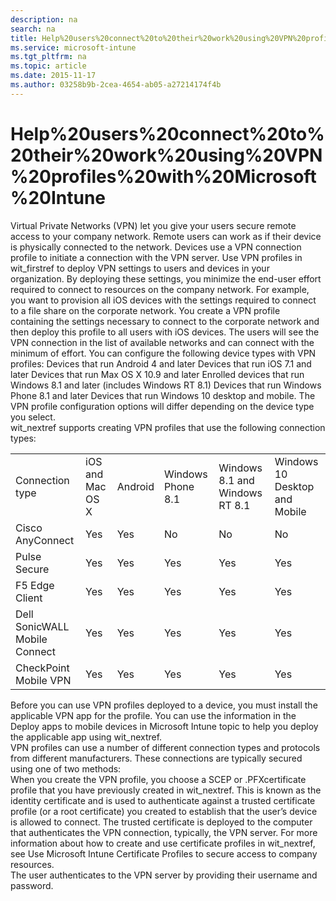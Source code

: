 ```yaml
---
description: na
search: na
title: Help%20users%20connect%20to%20their%20work%20using%20VPN%20profiles%20with%20Microsoft%20Intune
ms.service: microsoft-intune
ms.tgt_pltfrm: na
ms.topic: article
ms.date: 2015-11-17
ms.author: 03258b9b-2cea-4654-ab05-a27214174f4b
---
```

# Help%20users%20connect%20to%20their%20work%20using%20VPN%20profiles%20with%20Microsoft%20Intune
<?xml version="1.0" encoding="utf-8"?>
<developerWalkthroughDocument xmlns="http://ddue.schemas.microsoft.com/authoring/2003/5" xmlns:xlink="http://www.w3.org/1999/xlink" xmlns:xsi="http://www.w3.org/2001/XMLSchema-instance" xsi:schemaLocation="http://ddue.schemas.microsoft.com/authoring/2003/5 http://dduestorage.blob.core.windows.net/ddueschema/developer.xsd">
  <introduction>
    <para>Virtual Private Networks (VPN) let you give your users secure remote access to your company network. Remote users can work as if their device is physically connected to the network. Devices use a VPN connection profile to initiate a connection with the VPN server. Use <ui>VPN profiles</ui> in <token>wit_firstref</token> to deploy VPN settings to users and devices in your organization. By deploying these settings, you minimize the end-user effort required to connect to resources on the company network.</para>
    <para>For example, you want to provision all iOS devices with the settings required to connect to a file share on the corporate network. You create a VPN profile containing the settings necessary to connect to the corporate network and then deploy this profile to all users with iOS devices. The users will see the VPN connection in the list of available networks and can connect with the minimum of effort.</para>
    <para>You can configure the following device types with VPN profiles:</para>
    <list class="bullet">
      <listItem>
        <para>Devices that run Android 4 and later</para>
      </listItem>
      <listItem>
        <para>Devices that run iOS 7.1 and later</para>
      </listItem>
      <listItem>
        <para>Devices that run Max OS X 10.9 and later</para>
      </listItem>
      <listItem>
        <para>Enrolled devices that run Windows 8.1 and later (includes <?Comment RS: Confirmed with Karan 2014-09-24T14:21:00Z  Id='0?>Windows RT 8.1<?CommentEnd Id='0'
    ?>)</para>
      </listItem>
      <listItem>
        <para>Devices that run Windows Phone 8.1 and later</para>
      </listItem>
    <listItem><para>Devices that run Windows 10 desktop and mobile.</para></listItem></list>
    <para>The VPN profile configuration options will differ depending on the device type you select.</para>
  </introduction>
  <section>
    <title>VPN connection types</title>
    <content>
      <para>
        <token>wit_nextref</token> supports creating VPN profiles that use the following connection types:</para>
      <table xmlns:caps="http://schemas.microsoft.com/build/caps/2013/11">
        <tbody>
          <tr>
            <TD>
              <para>
                <ui>Connection type</ui>
              </para>
            </TD>
            <TD>
              <para>
                <ui>iOS and Mac OS X</ui>
              </para>
            </TD>
            <TD>
              <para>
                <ui>Android</ui>
              </para>
            </TD>
            <TD>
              <para>
                <ui>Windows Phone 8.1</ui>
              </para>
            </TD>
            <TD>
              <para>
                <ui>Windows 8.1 and Windows RT 8.1</ui>
              </para>
            </TD><TD><para>
                <ui>Windows 10 Desktop and Mobile</ui>
              </para>
            </TD>
          </tr>
          <tr>
            <TD>
              <para>Cisco AnyConnect</para>
            </TD>
            <TD>
              <para>Yes</para>
            </TD>
            <TD>
              <para>Yes</para>
            </TD>
            <TD>
              <para>No</para>
            </TD>
            <TD>
              <para>No</para>
            </TD><TD>
              <para>No</para>
            </TD>
          </tr>
          <tr>
            <TD>
              <para>Pulse Secure</para>
            </TD>
            <TD>
              <para>Yes</para>
            </TD>
            <TD>
              <para>Yes</para>
            </TD>
            <TD>
              <para>Yes</para>
            </TD>
            <TD>
              <para>Yes</para>
            </TD><TD>
              <para>Yes</para>
            </TD>
          </tr>
          <tr>
            <TD>
              <para>F5 Edge Client</para>
            </TD>
            <TD>
              <para>Yes</para>
            </TD>
            <TD>
              <para>Yes</para>
            </TD>
            <TD>
              <para>Yes</para>
            </TD>
            <TD>
              <para>Yes</para>
            </TD><TD>
              <para>Yes</para>
            </TD>
          </tr>
          <tr>
            <TD>
              <para>Dell SonicWALL Mobile Connect</para>
            </TD>
            <TD>
              <para>Yes</para>
            </TD>
            <TD>
              <para>Yes</para>
            </TD>
            <TD>
              <para>Yes</para>
            </TD>
            <TD>
              <para>Yes</para>
            </TD><TD>
              <para>Yes</para>
            </TD>
          </tr>
          <tr>
            <TD>
              <para>CheckPoint Mobile VPN</para>
            </TD>
            <TD>
              <para>Yes</para>
            </TD>
            <TD>
              <para>Yes</para>
            </TD>
            <TD>
              <para>Yes</para>
            </TD>
            <TD>
              <para>Yes</para>
            </TD><TD>
              <para>Yes</para>
            </TD>
          </tr>
        </tbody>
      </table>
      <alert class="important">
        <para>Before you can use VPN profiles deployed to a device, you must install the applicable VPN app for the profile. You can use the information in the <link xlink:href="6da30550-9e8e-4333-b9b3-83928de3807a">Deploy apps to mobile devices in Microsoft Intune</link> topic to help you deploy the applicable app using <token>wit_nextref</token>.</para>
      </alert>
    </content>
  </section>
  <section>
    <title>How VPN profiles are secured</title>
    <content>
      <para>VPN profiles can use a number of different connection types and protocols from different manufacturers. These connections are typically secured using one of two methods:</para>
    </content>
    <sections>
      <section>
        <title>Certificates</title>
        <content>
          <para>When you create the VPN profile, you choose a SCEP <?xm-insertion_mark_start author="Nathan Bigman" time="20150812T131619+0200"?>or .PFX<?xm-insertion_mark_end?>certificate profile that you have previously created in <token>wit_nextref</token>. This is known as the identity certificate and is used to authenticate against a trusted certificate profile (or a root certificate) you created to establish that the user’s device is allowed to connect. The trusted certificate is deployed to the computer that authenticates the VPN connection, typically, the VPN server.</para>
          <para>For more information about how to create and use certificate profiles in <token>wit_nextref</token>, see <link xlink:href="8cbb8499-611d-4217-a7b4-e9b864785dd0">Use Microsoft Intune Certificate Profiles to secure access to company resources</link>.</para>
        </content>
      </section>
      <section>
        <title>Username and password</title>
        <content>
          <para>The user authenticates to the VPN server by providing their username and password.</para>
        </content>
      </section>
    </sections>
  </section>
  <section>
    <title>Create a VPN profile</title>
    <content>
      <para/>
      <procedure>
        <title/>
        <steps class="ordered">
          <step>
            <content>
              <para>In the <externalLink><linkText>Microsoft Intune administration console</linkText><linkUri>https://manage.microsoft.com</linkUri></externalLink>, click <ui>Policy</ui> &gt; <ui>Add Policy</ui>.</para>
            </content>
          </step>
          <step>
            <content>
              <para>Select a template for the new policy by expanding the relevant device type, then choose the VPN profile for that device:</para>
              <list class="bullet">
                <listItem>
                  <para>
                    <ui>VPN Profile (Android 4 and later)</ui>
                  </para>
                </listItem>
                <listItem>
                  <para>
                    <ui>VPN Profile (iOS 7.1 and later)</ui>
                  </para>
                </listItem>
                <listItem>
                  <para>
                    <ui>VPN Profile (Mac OS X 10.9 and later)</ui>
                  </para>
                </listItem>
                <listItem>
                  <para>
                    <ui>VPN Profile (Windows 8.1 and later)</ui>
                  </para>
                </listItem>
                <listItem>
                  <para>
                    <ui>VPN Profile (Windows Phone 8.1 and later)</ui>
                  </para>
                </listItem>
              <?xm-insertion_mark_start author="Nathan Bigman" time="20150812T132037+0200"?><listItem>
                  <para>
                    <ui>VPN Profile (Windows 10 Desktop and Mobile and later)</ui>
                  </para>
                </listItem>
              <?xm-insertion_mark_end?></list>
              <para>You can only create and deploy a custom VPN profile policy. Recommended settings are not available.</para>
              <para>For more information about how to create and deploy policies, see the <link xlink:href="efb4dcd6-56ea-44a8-8fe2-6f1542fc75ec">Use policies to manage computers and mobile devices in Windows Intune</link> topic.</para>
            </content>
          </step>
          <step>
            <content>
              <para>
                <?Comment RS: Triple check this table! 2014-09-23T10:23:00Z  Id='2?>Use the following table to help you configure the VPN profile settings:<?CommentEnd Id='2'
    ?></para>
              <table xmlns:caps="http://schemas.microsoft.com/build/caps/2013/11">
                <thead>
                  <tr>
                    <TD>
                      <para>Setting name</para>
                    </TD>
                    <TD>
                      <para>More information</para>
                    </TD>
                  </tr>
                </thead>
                <tbody>
                  <tr>
                    <TD>
                      <para>
                        <ui>Name</ui>
                      </para>
                    </TD>
                    <TD>
                      <para>Enter a unique name for the VPN profile to help you identify it in the <token>wit_nextref</token> console.</para>
                    </TD>
                  </tr>
                  <tr>
                    <TD>
                      <para>
                        <ui>Description</ui>
                      </para>
                    </TD>
                    <TD>
                      <para>Provide a description that gives an overview of the VPN profile and other relevant information that helps you to locate it.</para>
                    </TD>
                  </tr>
                  <tr>
                    <TD>
                      <para>
                        <ui>VPN connection name (displayed to users)</ui>
                      </para>
                    </TD>
                    <TD>
                      <para>Specify a name for the VPN profile. This is the name that users will see in the list of available VPN connections on their devices.</para>
                    </TD>
                  </tr>
                  <tr>
                    <TD>
                      <para>
                        <ui>Connection type</ui>
                      </para>
                    </TD>
                    <TD>
                      <para>Select one of the following connection types to use in the VPN profile:</para>
                      <list class="bullet">
                        <listItem>
                          <para>
                            <ui>Cisco AnyConnect</ui> (not available for Windows 8.1 or Windows Phone 8.1)</para>
                        </listItem>
                        <listItem>
                          <para>
                            <ui>Pulse Secure</ui>
                          </para>
                        </listItem>
                        <listItem>
                          <para>
                            <ui>F5 Edge Client</ui>
                          </para>
                        </listItem>
                        <listItem>
                          <para>
                            <ui>Dell SonicWALL Mobile Connect</ui>
                          </para>
                        </listItem>
                        <listItem>
                          <para>
                            <ui>CheckPoint Mobile VPN</ui>
                          </para>
                        </listItem>
                      </list>
                    </TD>
                  </tr>
                  <tr>
                    <TD>
                      <para>
                        <ui>VPN server description</ui>
                      </para>
                    </TD>
                    <TD>
                      <para>Specify a description for the VPN server that devices will connect to.</para>
                      <para>
                        <ui>Example:</ui> <userInputLocalizable>Contoso VPN Server</userInputLocalizable></para>
                      <alert class="note">
                        <para>When the connection type is <ui>F5 Edge Client</ui>, use the <ui>Server list</ui> field to specify a list of server descriptions and IP addresses.</para>
                      </alert>
                    </TD>
                  </tr>
                  <tr>
                    <TD>
                      <para>
                        <ui>Server IP address or FQDN</ui>
                      </para>
                    </TD>
                    <TD>
                      <para>Provide the IP address or fully qualified domain name of the VPN server that devices will connect to.</para>
                      <para>
                        <ui>Example:</ui> <userInput>192.168.1.1</userInput></para>
                      <para>
                        <ui>Example:</ui> <userInput>vpn.contoso.com</userInput></para>
                      <alert class="note">
                        <para>When the connection type is <ui>F5 Edge Client</ui>, use the <ui>Server list</ui> field to specify a list of server descriptions and IP addresses.</para>
                      </alert>
                    </TD>
                  </tr>
                  <tr>
                    <TD>
                      <para>
                        <ui>Server list</ui>
                      </para>
                    </TD>
                    <TD>
                      <para>Click <ui>Add</ui> to add a new VPN server to use for the VPN connection. You can also specify which server is to be the default server for the connection.</para>
                      <alert class="note">
                        <para>This option is displayed only when the connection type is <ui>F5 Edge Client</ui>.</para>
                      </alert>
                    </TD>
                  </tr>
                  <tr>
                    <TD>
                      <para>
                        <ui>Send all network traffic through the VPN connection</ui>
                      </para>
                    </TD>
                    <TD>
                      <para>If you select this option, all network traffic is sent through the VPN connection.</para>
                      <para>If you do not select this option, the client will dynamically negotiate the routes for split tunneling upon connecting to the 3rd party VPN server.</para>
                      <para>Only connections to the company network are sent over a VPN tunnel. VPN tunneling is not used when you connect to resources on the Internet.</para>
                    </TD>
                  </tr>
                  <tr>
                    <TD>
                      <para>
                        <ui>Authentication method</ui>
                      </para>
                    </TD>
                    <TD>
                      <para>Select the authentication method used by the VPN connection:</para>
                      <list class="bullet">
                        <listItem>
                          <para>
                            <ui>Certificates</ui>
                          </para>
                        </listItem>
                        <listItem>
                          <para>
                            <ui>Username and Password</ui>
                          </para>
                        </listItem>
                      </list>
                      <alert class="note">
                        <para>
                          <ui>Username and Password</ui> setting is not available when the connection type is <ui>Cisco AnyConnect</ui>.</para>
                        <para>The <ui>Authentication method</ui> option is not available for Windows 8.1</para>
                      </alert>
                    </TD>
                  </tr>
                  <tr>
                    <TD>
                      <para>
                        <ui>Remember the user credentials at each logon</ui>
                      </para>
                    </TD>
                    <TD>
                      <para>Select this option to ensure that the user credentials are remembered so that the user does not have to enter credentials each time a connection is established.</para>
                    </TD>
                  </tr>
                  <tr>
                    <TD>
                      <para>
                        <ui>Select a client certificate for client authentication (Identity Certificate)</ui>
                      </para>
                    </TD>
                    <TD>
                      <para>Select the client SCEP certificate that you previously created that will be used to authenticate the VPN connection. For more information about how to use certificate profiles in <token>wit_nextref</token>, see <link xlink:href="8cbb8499-611d-4217-a7b4-e9b864785dd0">Use Microsoft Intune Certificate Profiles to secure access to company resources</link>.</para>
                      <alert class="note">
                        <para>This option is displayed only when the authentication method is <ui>Certificates</ui>.</para>
                      </alert>
                    </TD>
                  </tr>
                  <tr>
                    <TD>
                      <para>
                        <ui>Role</ui>
                      </para>
                    </TD>
                    <TD>
                      <para>Specify the name of the user role that has access to this connection. A user role defines personal settings, options, and enables or disables certain access features.</para>
                      <alert class="note">
                        <para>This option is displayed only when the connection type is <ui>Pulse Secure</ui>.</para>
                      </alert>
                    </TD>
                  </tr>
                  <tr>
                    <TD>
                      <para>
                        <ui>Realm</ui>
                      </para>
                    </TD>
                    <TD>
                      <para>Specify the name of the authentication realm that you want to use. An authentication realm is a grouping of authentication resources that is used by the Pulse Secure connection type.</para>
                      <alert class="note">
                        <para>This option is displayed only when the connection type is <ui>Pulse Secure</ui>.</para>
                      </alert>
                    </TD>
                  </tr>
                  <tr>
                    <TD>
                      <para>
                        <ui>Login group or domain</ui>
                      </para>
                    </TD>
                    <TD>
                      <para>Specify the name of the login group or domain that you want to connect to.</para>
                      <alert class="note">
                        <para>This option is displayed only when the connection type is <ui>Dell SonicWALL Mobile Connect</ui>.</para>
                      </alert>
                    </TD>
                  </tr>
                  <tr>
                    <TD>
                      <para>
                        <ui>Fingerprint</ui>
                      </para>
                    </TD>
                    <TD>
                      <para>Specify a string, for example "Contoso Fingerprint Code" that will be used to verify the VPN server can be trusted.</para>
                      <para>A fingerprint can be:</para>
                      <list class="bullet">
                        <listItem>
                          <para>Sent to the client so it knows to trust any server presenting that same fingerprint when connecting.</para>
                        </listItem>
                        <listItem>
                          <para>If the device doesn’t already have the fingerprint it will prompt the user to trust the VPN server they are connecting to while showing the fingerprint (the user manually verifies the fingerprint and clicks <ui>trust</ui> to connect).</para>
                        </listItem>
                      </list>
                      <alert class="note">
                        <para>This option is displayed only when the connection type is <ui>CheckPoint Mobile VPN</ui>.</para>
                      </alert>
                    </TD>
                  </tr>
                  <tr>
                    <TD>
                      <para>
                        <ui>Per App VPN</ui> (iOS only)</para>
                    </TD>
                    <TD>
                      <para>Select this option if you want to associate this VPN connection with an iOS of Mac OS X app so that the connection will be opened when the app is run. You can associate the VPN profile with an app when you deploy the software. For more information, see <link xlink:href="6da30550-9e8e-4333-b9b3-83928de3807a">Deploy software to mobile devices in Windows Intune</link>.</para>
                      <alert class="important">
                        <para>
                          <?Comment RS: 144904 2014-10-15T09:13:00Z  Id='3?>If you deploy an app that is associated with a deployed VPN profile and then delete the VPN profile deployment, users will no longer be able to run the app.<?CommentEnd Id='3'
    ?></para>
                      </alert>
                    </TD>
                  </tr>
                  <tr>
                    <TD>
                      <para>
                        <ui>Automatically detect proxy settings</ui> (iOS, Mac OS X, Windows 8.1 and Windows Phone 8.1 only)</para>
                    </TD>
                    <TD>
                      <para>If your VPN server requires a proxy server for the connection, specify whether you would like devices to automatically detect the connection settings.</para>
                      <para>For more information, see your Windows Server documentation.</para>
                    </TD>
                  </tr>
                  <tr>
                    <TD>
                      <para>
                        <ui>Use automatic configuration script</ui> (iOS, Mac OS X, Windows 8.1 and Windows Phone 8.1 only)</para>
                    </TD>
                    <TD>
                      <para>If your VPN server requires a proxy server for the connection, specify whether you would like to use an automatic configuration script to define the settings and then specify a URL to the file containing the settings.</para>
                      <para>For more information, see your Windows Server documentation.</para>
                    </TD>
                  </tr>
                  <tr>
                    <TD>
                      <para>
                        <ui>Use proxy server</ui> (iOS, Mac OS X, Windows 8.1 and Windows Phone 8.1 only)</para>
                    </TD>
                    <TD>
                      <para>If your VPN server requires a proxy server for the connection, select this option, then specify the address and port number of the proxy server.</para>
                      <para>For more information, see your Windows Server documentation.</para>
                    </TD>
                  </tr>
                  <tr>
                    <TD>
                      <para>
                        <ui>Bypass proxy settings for local addresses</ui> (iOS, Mac OS X, Windows 8.1 and Windows Phone 8.1 only only)</para>
                    </TD>
                    <TD>
                      <para>If your VPN server requires a proxy server for the connection, select this option if you do not want to use the proxy server for local addresses that you specify.</para>
                      <para>For more information, see your Windows Server documentation.</para>
                    </TD>
                  </tr>
                  <tr>
                    <TD>
                      <para>
                        <ui>Custom XML</ui> (Windows 8.1<?xm-insertion_mark_start author="Nathan Bigman" time="20150812T132139+0200"?> and later,<?xm-insertion_mark_end?> and Windows Phone 8.1<?xm-insertion_mark_start author="Nathan Bigman" time="20150812T132146+0200"?> and later<?xm-insertion_mark_end?> only)</para>
                    </TD>
                    <TD>
                      <para>Allows you to specify custom XML commands that configure the VPN connection.</para>
                      <para>Examples:</para>
                      <list class="bullet">
                        <listItem>
                          <para>For <ui>Pulse Secure</ui>:</para>
                          <para>
                            <userInput>&lt;pulse-schema&gt;&lt;isSingleSignOnCredential&gt;true&lt;/isSingleSignOnCredential&gt;&lt;/pulse-schema&gt;</userInput>
                          </para>
                        </listItem>
                        <listItem>
                          <para>For <ui>CheckPoint Mobile VPN</ui>:</para>
                          <para>
                            <userInput>&lt;CheckPointVPN port="443" name="CheckPointSelfhost" sso="true"  debug="3" /&gt;</userInput>
                          </para>
                        </listItem>
                        <listItem>
                          <para>For <ui>Dell SonicWALL Mobile Connect</ui>:</para>
                          <para>
                            <userInput>&lt;MobileConnect&gt;&lt;Compression&gt;false&lt;/Compression&gt;&lt;debugLogging&gt;True&lt;/debugLogging&gt;&lt;packetCapture&gt;False&lt;/packetCapture&gt;&lt;/MobileConnect&gt;</userInput>
                          </para>
                        </listItem>
                        <listItem>
                          <para>For <ui>F5 Edge Client</ui>:</para>
                          <para>
                            <userInput>&lt;f5-vpn-conf&gt;&lt;single-sign-on-credential /&gt;&lt;/f5-vpn-conf&gt;</userInput>
                          </para>
                        </listItem>
                      </list>
                      <para>Refer to each manufacturers VPN documentation for more information about how to write custom XML commands.</para>
                    </TD>
                  </tr>
                  <tr>
                    <TD>
                      <para>
                        <ui>DNS Suffix search list</ui> (Windows Phone 8.1 only)</para>
                    </TD>
                    <TD>
                      <para>Specify one DNS suffix on each line. Each DNS suffix you specify will be searched when connecting to a website using a short name.</para>
                      <para>For example, you specify the DNS suffices <ui>domain1.contoso.com</ui> and <ui>domain2.contoso.com</ui> and then visit the URL <ui>http://mywebsite</ui>. The following addresses will be searched:</para>
                      <list class="bullet">
                        <listItem>
                          <para>
                            <ui>http://mywebsite.domain1.contoso.com</ui>
                          </para>
                        </listItem>
                        <listItem>
                          <para>
                            <ui>http://mywebsite.domain2.contoso.com</ui>
                          </para>
                        </listItem>
                      </list>
                    </TD>
                  </tr>
                  <tr>
                    <TD>
                      <para>
                        <ui>Bypass VPN when connected to company Wi-Fi network</ui> (Windows Phone 8.1 only)</para>
                    </TD>
                    <TD>
                      <para>Specifies that the VPN connection will not be used when the device is connected to the company Wi-Fi network.</para>
                    </TD>
                  </tr>
                  <tr>
                    <TD>
                      <para>
                        <ui>Bypass VPN when connected to home Wi-Fi network</ui> (Windows Phone 8.1 only)</para>
                    </TD>
                    <TD>
                      <para>Specifies that the VPN connection will not be used when the device is connected to a home Wi-Fi network.</para>
                    </TD>
                  </tr><tr><TD colspan="2"><?xm-insertion_mark_start author="Nathan Bigman" time="20150812T132536+0200"?><para><legacyBold>Corporate Boundaries settings for Windows 10 Desktop and Mobile</legacyBold></para><?xm-insertion_mark_end?></TD></tr><tr><TD><?xm-insertion_mark_start author="Nathan Bigman" time="20150812T132249+0200"?><para>
                        Network traffic rules</para>
                    <?xm-insertion_mark_end?></TD><TD><?xm-insertion_mark_start author="Nathan Bigman" time="20150812T170726+0200"?><para>Set which protocols, local and remote port and address ranges will be enabled for the VPN connection.</para><alert class="note">
 <para>If you do not create a network traffic rule, all protocols, ports and address ranges are enabled. Once you create a rule, only the protocols, ports and address ranges that you specify in that rule or in additional rules will be used by the VPN connection.</para>
</alert><?xm-insertion_mark_end?></TD></tr><tr><TD><?xm-insertion_mark_start author="Nathan Bigman" time="20150812T132323+0200"?><para>Routes</para>
                    <?xm-insertion_mark_end?></TD><TD><?xm-insertion_mark_start author="Nathan Bigman" time="20150812T171048+0200"?><para>Which routes will use the VPN connection.</para><?xm-insertion_mark_end?></TD></tr><tr><TD><?xm-insertion_mark_start author="Nathan Bigman" time="20150812T132328+0200"?><para>DNS servers</para>
                    <?xm-insertion_mark_end?></TD><TD><?xm-insertion_mark_start author="Nathan Bigman" time="20150812T150543+0200"?><para>Which DNS servers are used by the VPN connection once the connection has been established.</para><?xm-insertion_mark_end?></TD></tr>
                </tbody>
              </table>
            <?xm-insertion_mark_start author="Nathan Bigman" time="20150812T171446+0200"?><alert class="tip">
<para>Here's an example of when you might use corporate boundaries settings. If you want to enable VPN only for remote desktop, you would create a network traffic rule that allows traffic for protocol number 27 on external port 3996. No other traffic will use the VPN.</para><para>Defining routes in corporate boundaries is useful when your VPN connection type does not allow you to define how traffic is handled in split tunneling. In that case, use <ui>Routes</ui> to list the routes that will use the VPN.</para><para>You can restrict Windows 10 device VPN usage to specific apps by creating a custom OMA-URI setting. To learn more about customer URI settings see <link xlink:href="b05bbc3f-6256-490d-901f-3746203ca160">Custom URI settings for Windows 10 devices</link>.</para>
</alert><?xm-insertion_mark_end?></content>
          </step>
          <step>
            <content>
              <para>When you are finished, click <ui>Save Policy</ui>.</para>
            </content>
          </step>
        </steps>
        <conclusion>
          <content>
            <para>The new policy displays in the <ui>Configuration Policies</ui> node of the <ui>Policy</ui> workspace.</para>
          </content>
        </conclusion>
      </procedure>
    </content>
  </section>
  <section>
    <title>Deploy a VPN profile</title>
    <content>
      <procedure>
        <title/>
        <steps class="ordered">
          <step>
            <content>
              <para>Deploy the VPN profile to one or more groups of users or devices in your organization.</para>
            </content>
          </step>
        </steps>
        <conclusion>
          <content>
            <para>For more information about how to deploy policies, see <?xm-insertion_mark_start author="" time="20150615T215252+0200"?><link xlink:href="efb4dcd6-56ea-44a8-8fe2-6f1542fc75ec">Use policies to manage computers and mobile devices with Microsoft Intune</link><?xm-insertion_mark_end?><?xm-deletion_mark author="" time="20150615T215328+0200" data="&lt;maml:link xlink:href=&quot;3deb291f-4bef-49ba-bdc8-974426bab26d&quot; xmlns:maml=&quot;http://ddue.schemas.microsoft.com/authoring/2003/5&quot; xmlns:xlink=&quot;http://www.w3.org/1999/xlink&quot;&gt;Use policies to manage computers and mobile devices in Microsoft Intune&lt;/maml:link&gt;"?>.</para>
            <para>A status summary and alerts on the <ui>Overview</ui> page of the <ui>Policy</ui> workspace identify issues with the policy that require your attention. Additionally, a status summary appears in the <ui>Dashboard</ui> workspace.</para>
          </content>
        </conclusion>
      </procedure>
    </content>
  </section>
  <nextSteps>
    <content>
      <para>After successful deployment, users will see the VPN connection name you specified in the list of VPN connections on their device.</para>
    </content>
  </nextSteps>
  <relatedTopics>
    <link xlink:href="5b090c5a-6f12-4e60-ace0-c9929afaa9a3">Enable access to company resources using Windows Intune</link>
  </relatedTopics>
</developerWalkthroughDocument>
